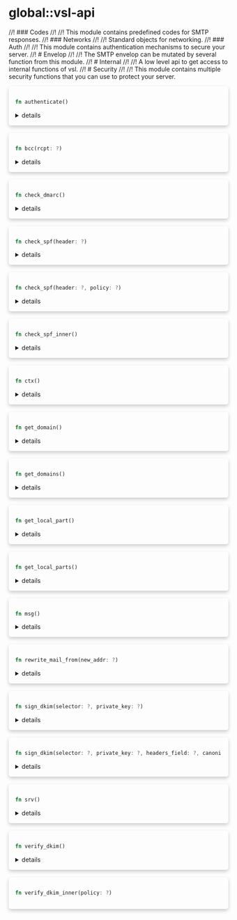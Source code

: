 # global::vsl-api

//! ### Codes
//!
//! This module contains predefined codes for SMTP responses.
//! ### Networks
//!
//! Standard objects for networking.
//! ### Auth
//!
//! This module contains authentication mechanisms to secure your server.
//! # Envelop
//!
//! The SMTP envelop can be mutated by several function from this module.
//! # Internal
//!
//! A low level api to get access to internal functions of vsl.
//! # Security
//!
//! This module contains multiple security functions that you can use to protect your server.



<div markdown="span" style='box-shadow: 0 4px 8px 0 rgba(0,0,0,0.2); padding: 15px; border-radius: 5px;'>

```rust
fn authenticate()
```

<details>
<summary markdown="span"> details </summary>

Process the SASL authentication mechanism.

The current implementation support "PLAIN" mechanism, and will call the
`testsaslauthd` program to check the credentials.

The credentials will be verified depending on the mode of `saslauthd`.

A native implementation will be provided in the future.
</details>

</div>
</br>


<div markdown="span" style='box-shadow: 0 4px 8px 0 rgba(0,0,0,0.2); padding: 15px; border-radius: 5px;'>

```rust
fn bcc(rcpt: ?)
```

<details>
<summary markdown="span"> details </summary>

Add a recipient as a blind carbon copy. The equivalent of `add_rcpt_envelop`.

# Args

* `rcpt` - the recipient to add as a blind carbon copy.

# Effective smtp stage

All of them.

# Examples

```rust
#{
    connect: [
       // set "john.doe@example.com" as a blind carbon copy.
       action "bcc" || bcc("john.doe@example.com"),
    ]
}
```
</details>

</div>
</br>


<div markdown="span" style='box-shadow: 0 4px 8px 0 rgba(0,0,0,0.2); padding: 15px; border-radius: 5px;'>

```rust
fn check_dmarc()
```

<details>
<summary markdown="span"> details </summary>

Apply the DMARC policy to the mail.

# Effective smtp stage

`preq` and onwards.

# Example

```
#{
  preq: [
    rule "check dmarc" || { check_dmarc() },
  ]
}
```

# Module:Security
</details>

</div>
</br>


<div markdown="span" style='box-shadow: 0 4px 8px 0 rgba(0,0,0,0.2); padding: 15px; border-radius: 5px;'>

```rust
fn check_spf(header: ?)
```

<details>
<summary markdown="span"> details </summary>

Check spf record following the Sender Policy Framework (RFC 7208).
A wrapper with the policy set to "strict" by default.
see https://datatracker.ietf.org/doc/html/rfc7208

# Args

* `header` - "spf" | "auth" | "both" | "none"

# Return
* `deny(code550_7_23 | code451_7_24 | code550_7_24)` - an error occurred during lookup. (returned even when a softfail is received using the "strict" policy)
* `next()` - the operation succeeded.

# Effective smtp stage
`rcpt` and onwards.

# Errors
* The `header` argument is not valid.
* The `policy` argument is not valid.

# Note
`check_spf` only checks for the sender's identity, not the `helo` value.

# Example
```
#{
    mail: [
       rule "check spf relay" || check_spf(allowed_hosts),
    ]
}

#{
    mail: [
        // if this check succeed, it wil return `next`.
        // if it fails, it might return `deny` with a custom code
        // (X.7.24 or X.7.25 for example)
        //
        // if you want to use the return status, just put the check_spf
        // function on the last line of your rule.
        rule "check spf 1" || {
            log("debug", `running sender policy framework on ${mail_from()} identity ...`);
            check_spf("spf", "soft")
        },

        // policy is set to "strict" by default.
        rule "check spf 2" || check_spf("both"),
    ],
}
```
# Module:Security
</details>

</div>
</br>


<div markdown="span" style='box-shadow: 0 4px 8px 0 rgba(0,0,0,0.2); padding: 15px; border-radius: 5px;'>

```rust
fn check_spf(header: ?, policy: ?)
```

<details>
<summary markdown="span"> details </summary>

Check spf record following the Sender Policy Framework (RFC 7208).
see https://datatracker.ietf.org/doc/html/rfc7208

# Args

* `header` - "spf" | "auth" | "both" | "none"
* `policy` - "strict" | "soft"

# Return
* `deny(code550_7_23 | code451_7_24 | code550_7_24)` - an error occurred during lookup. (returned even when a softfail is received using the "strict" policy)
* `next()` - the operation succeeded.

# Effective smtp stage
`rcpt` and onwards.

# Errors
* The `header` argument is not valid.
* The `policy` argument is not valid.

# Note
`check_spf` only checks for the sender's identity, not the `helo` value.

# Example
```
#{
    mail: [
       rule "check spf" || check_spf("spf", "soft")
    ]
}

#{
    mail: [
        // if this check succeed, it wil return `next`.
        // if it fails, it might return `deny` with a custom code
        // (X.7.24 or X.7.25 for example)
        //
        // if you want to use the return status, just put the check_spf
        // function on the last line of your rule.
        rule "check spf 1" || {
            log("debug", `running sender policy framework on ${mail_from()} identity ...`);
            check_spf("spf", "soft")
        },

        // policy is set to "strict" by default.
        rule "check spf 2" || check_spf("both"),
    ],
}
```

# Module:Security
</details>

</div>
</br>


<div markdown="span" style='box-shadow: 0 4px 8px 0 rgba(0,0,0,0.2); padding: 15px; border-radius: 5px;'>

```rust
fn check_spf_inner()
```

<details>
<summary markdown="span"> details </summary>

WARNING: This is a low level api.

Get spf record following the Sender Policy Framework (RFC 7208).
see https://datatracker.ietf.org/doc/html/rfc7208

# Return
* a rhai `Map`
    * result (String) : the result of an SPF evaluation.
    * cause  (String) : the "mechanism" that matched or the "problem" error (RFC 7208-9.1).

# Effective smtp stage
`rcpt` and onwards.

# Note
`check_spf` only checks for the sender's identity, not the `helo` value.

# Example
```
#{
    mail: [
        rule "raw check spf" || {
            let query = check_spf_inner();

            log("debug", `result: ${query.result}`);

            // the 'result' parameter gives you the result of evaluation.
            // (see https://datatracker.ietf.org/doc/html/rfc7208#section-2.6)
            switch query.result {
                "pass" => next(),
                "fail" => {
                    // the 'cause' parameter gives you the cause of the result if there
                    // was an error, and the mechanism of the result if it succeeded.
                    log("error", `check spf error: ${query.cause}`);
                    deny()
                },
                _ => next(),
            };
        },
    ],
}
```

# Module:Security
</details>

</div>
</br>


<div markdown="span" style='box-shadow: 0 4px 8px 0 rgba(0,0,0,0.2); padding: 15px; border-radius: 5px;'>

```rust
fn ctx()
```

<details>
<summary markdown="span"> details </summary>

WARNING: This is a low level function.

Get access to the email context.

# Note
This is used internally to provide encapsulation of vsl's features.
You should not use this function directly.

# Return

* `the context`

# Effective smtp stage

all of them.

# Examples

```rust
#{
    connect: [
       action "client ip" || log("info", `client: {ctx().client_ip}`),
    ]
}
```
</details>

</div>
</br>


<div markdown="span" style='box-shadow: 0 4px 8px 0 rgba(0,0,0,0.2); padding: 15px; border-radius: 5px;'>

```rust
fn get_domain()
```

<details>
<summary markdown="span"> details </summary>

Get the domain of an email address.

# Args

* `address` - the address to extract the domain from.

# Effective smtp stage

All of them.

# Examples

```rust
#{
    mail: [
        // You can also use the `get_domain(mail_from())` syntax.
        action "display sender's domain" || {
            log("info", `received a message from domain ${mail_from().domain}.`);
        }
    ],
}
```
</details>

</div>
</br>


<div markdown="span" style='box-shadow: 0 4px 8px 0 rgba(0,0,0,0.2); padding: 15px; border-radius: 5px;'>

```rust
fn get_domains()
```

<details>
<summary markdown="span"> details </summary>

Get all domains of the recipient list.

# Args

* `rcpt_list` - the recipient list.

# Effective smtp stage

`mail` and onwards.

# Examples

```rust
#{
    mail: [
        action "display recipients domains" || {
            print("list of recipients domains:");

            // You can also use the `get_domains(rcpt_list())` syntax.
            for domain in rcpt_list().domains {
                print(`- ${domain}`);
            }
        }
    ],
}
```
</details>

</div>
</br>


<div markdown="span" style='box-shadow: 0 4px 8px 0 rgba(0,0,0,0.2); padding: 15px; border-radius: 5px;'>

```rust
fn get_local_part()
```

<details>
<summary markdown="span"> details </summary>

Get the local part of an email address.

# Args

* `address` - the address to extract the local part from.

# Effective smtp stage

All of them.

# Examples

```rust
#{
    mail: [
        // You can also use the `get_local_part(mail_from())` syntax.
        action "display mail from identity" || {
            log("info", `received a message from ${mail_from().local_part}.`);
        }
    ],
}
```
</details>

</div>
</br>


<div markdown="span" style='box-shadow: 0 4px 8px 0 rgba(0,0,0,0.2); padding: 15px; border-radius: 5px;'>

```rust
fn get_local_parts()
```

<details>
<summary markdown="span"> details </summary>

Get all local parts of the recipient list.

# Args

* `rcpt_list` - the recipient list.

# Effective smtp stage

`mail` and onwards.

# Examples

```rust
#{
    mail: [
        action "display recipients usernames" || {
            print("list of recipients user names:");

            // You can also use the `get_local_parts(rcpt_list())` syntax.
            for user in rcpt_list().local_parts {
                print(`- ${user}`);
            }
        }
    ],
}
```
</details>

</div>
</br>


<div markdown="span" style='box-shadow: 0 4px 8px 0 rgba(0,0,0,0.2); padding: 15px; border-radius: 5px;'>

```rust
fn msg()
```

<details>
<summary markdown="span"> details </summary>

WARNING: This is a low level function.

Get access to the message.

# Note
This is used internally to provide encapsulation of vsl's features.
You should not use this function directly.

# Return

* `the message`

# Effective smtp stage

all of them.

# Examples

```rust
#{
    connect: [
       action "raw message" || msg().rewrite_mail_from_message("john.doe@example.com"),
    ]
}
```
</details>

</div>
</br>


<div markdown="span" style='box-shadow: 0 4px 8px 0 rgba(0,0,0,0.2); padding: 15px; border-radius: 5px;'>

```rust
fn rewrite_mail_from(new_addr: ?)
```

<details>
<summary markdown="span"> details </summary>

Rewrite the value of the `MAIL FROM` command has well has
the `From` header.

# Args

* `new_addr` - the new sender address to set.

# Effective smtp stage

`preq` and onwards.

# Examples

```rust
#{
    preq: [
       action "rewrite sender" || rewrite_mail_from("john.doe@example.com"),
    ]
}
```
</details>

</div>
</br>


<div markdown="span" style='box-shadow: 0 4px 8px 0 rgba(0,0,0,0.2); padding: 15px; border-radius: 5px;'>

```rust
fn sign_dkim(selector: ?, private_key: ?)
```

<details>
<summary markdown="span"> details </summary>

Syntactic sugar for:
```
sign_dkim(
  selector,
  private_key,
  ["From", "To", "Date", "Subject", "From"],
  "simple/relaxed"
)
```

# Module:Security
</details>

</div>
</br>


<div markdown="span" style='box-shadow: 0 4px 8px 0 rgba(0,0,0,0.2); padding: 15px; border-radius: 5px;'>

```rust
fn sign_dkim(selector: ?, private_key: ?, headers_field: ?, canonicalization: ?)
```

<details>
<summary markdown="span"> details </summary>

Produce a `DKIM-Signature` header.

# Args

* `selector` - the DNS selector to expose the public key & for the verifier
* `private_key` - the private key to sign the mail,
    associated with the public key in the `selector._domainkey.sdid` DNS record
* `headers_field` - list of headers to sign
* `canonicalization` - the canonicalization algorithm to use (ex: "simple/relaxed")

# Effective smtp stage

`preq` and onwards.

# Example

```
#{
  preq: [
    action "sign dkim" || {
      sign_dkim("2022-09", ["From", "To", "Date", "Subject", "From"], "simple/relaxed");
    },
  ]
}
```

# Module:Security
</details>

</div>
</br>


<div markdown="span" style='box-shadow: 0 4px 8px 0 rgba(0,0,0,0.2); padding: 15px; border-radius: 5px;'>

```rust
fn srv()
```

<details>
<summary markdown="span"> details </summary>

WARNING: This is a low level function.

Get access to the server context.

# Note
This is used internally to provide encapsulation of vsl's features.
You should not use this function directly.

# Return

* `the server api`

# Effective smtp stage

all of them.

# Examples

```rust
#{
    connect: [
       action "raw lookup" || srv().lookup("example.com"),
    ]
}
```
</details>

</div>
</br>


<div markdown="span" style='box-shadow: 0 4px 8px 0 rgba(0,0,0,0.2); padding: 15px; border-radius: 5px;'>

```rust
fn verify_dkim()
```

<details>
<summary markdown="span"> details </summary>

Verify the `DKIM-Signature` header(s) in the mail and produce a `Authentication-Results`.
If this function has already been called once, it will return the result of the previous call.
see https://datatracker.ietf.org/doc/html/rfc6376

# Return

* a DkimResult object

# Effective smtp stage

`preq` and onwards.

# Example

```
#{
  preq: [
    action "check dkim" || { verify_dkim(); },
  ]
}
````

</details>

</div>
</br>


<div markdown="span" style='box-shadow: 0 4px 8px 0 rgba(0,0,0,0.2); padding: 15px; border-radius: 5px;'>

```rust
fn verify_dkim_inner(policy: ?)
```

</div>
</br>

